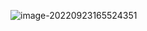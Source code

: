 

![image-20220923165524351](C:\Users\87608\AppData\Roaming\Typora\typora-user-images\image-20220923165524351.png)


